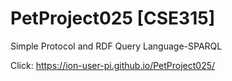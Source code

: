 # PetProject025 [CSE315]
Simple Protocol and RDF Query Language-SPARQL

Click: https://ion-user-pi.github.io/PetProject025/
